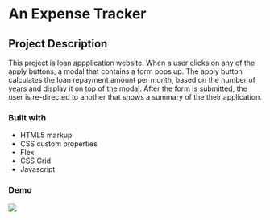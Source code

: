 # An Expense Tracker

## Project Description

This project is loan appplication website. When a user clicks on any of the apply buttons, a modal that contains a form pops up. The apply button calculates the loan repayment amount per month, based on the number of years and display it on top of the modal. After the form is submitted, the user is re-directed to another that shows a summary of the their application.

### Built with

- HTML5 markup
- CSS custom properties
- Flex
- CSS Grid
- Javascript

### Demo

![](agrfinance.gif)
